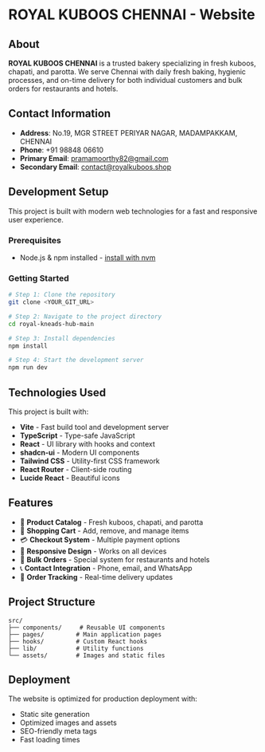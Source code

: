 # ROYAL KUBOOS CHENNAI - Website

## About

**ROYAL KUBOOS CHENNAI** is a trusted bakery specializing in fresh kuboos, chapati, and parotta. We serve Chennai with daily fresh baking, hygienic processes, and on-time delivery for both individual customers and bulk orders for restaurants and hotels.

## Contact Information

- **Address**: No.19, MGR STREET PERIYAR NAGAR, MADAMPAKKAM, CHENNAI
- **Phone**: +91 98848 06610
- **Primary Email**: pramamoorthy82@gmail.com
- **Secondary Email**: contact@royalkuboos.shop

## Development Setup

This project is built with modern web technologies for a fast and responsive user experience.

### Prerequisites

- Node.js & npm installed - [install with nvm](https://github.com/nvm-sh/nvm#installing-and-updating)

### Getting Started

```sh
# Step 1: Clone the repository
git clone <YOUR_GIT_URL>

# Step 2: Navigate to the project directory
cd royal-kneads-hub-main

# Step 3: Install dependencies
npm install

# Step 4: Start the development server
npm run dev
```

## Technologies Used

This project is built with:

- **Vite** - Fast build tool and development server
- **TypeScript** - Type-safe JavaScript
- **React** - UI library with hooks and context
- **shadcn-ui** - Modern UI components
- **Tailwind CSS** - Utility-first CSS framework
- **React Router** - Client-side routing
- **Lucide React** - Beautiful icons

## Features

- 🍞 **Product Catalog** - Fresh kuboos, chapati, and parotta
- 🛒 **Shopping Cart** - Add, remove, and manage items
- 💳 **Checkout System** - Multiple payment options
- 📱 **Responsive Design** - Works on all devices
- 🏢 **Bulk Orders** - Special system for restaurants and hotels
- 📞 **Contact Integration** - Phone, email, and WhatsApp
- 🚚 **Order Tracking** - Real-time delivery updates

## Project Structure

```
src/
├── components/     # Reusable UI components
├── pages/         # Main application pages
├── hooks/         # Custom React hooks
├── lib/           # Utility functions
└── assets/        # Images and static files
```

## Deployment

The website is optimized for production deployment with:
- Static site generation
- Optimized images and assets
- SEO-friendly meta tags
- Fast loading times
